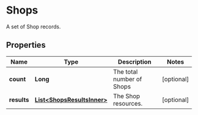 

# Shops

A set of Shop records.

## Properties

| Name | Type | Description | Notes |
|------------ | ------------- | ------------- | -------------|
|**count** | **Long** | The total number of Shops |  [optional] |
|**results** | [**List&lt;ShopsResultsInner&gt;**](ShopsResultsInner.md) | The Shop resources. |  [optional] |




